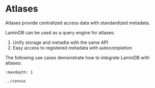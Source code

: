 # Atlases

Atlases provide centralized access data with standardized metadata.

LaminDB can be used as a query engine for atlases:

1. Unify storage and metadta with the same API
2. Easy access to registered metadata with autocompletion

The following use cases demonstrate how to integrate LaminDB with atlases:

```{toctree}
:maxdepth: 1

../census
```
